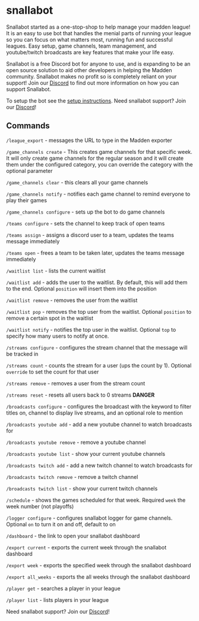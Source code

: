 # snallabot

Snallabot started as a one-stop-shop to help manage your madden league! It is an easy to use bot that handles the menial parts of running your league so you can focus on what matters most, running fun and successful leagues. Easy setup, game channels, team management, and youtube/twitch broadcasts are key features that make your life easy. 

Snallabot is a free Discord bot for anyone to use, and is expanding to be an open source solution to aid other developers in helping the Madden community. Snallabot makes no  profit so is completely reliant on your support! Join our [Discord](https://discord.gg/zbx7NB4PX7) to find out more information on how you can support Snallabot.


To setup the bot see the [setup instructions](setup.md). Need snallabot support? Join our [Discord](https://discord.gg/zbx7NB4PX7)!

## Commands

`/league_export` - messages the URL to type in the Madden exporter

`/game_channels create` - This creates game channels for that specific week. It will only create game channels for the regular season and it will create them under the configured category, you can override the category with the optional parameter

`/game_channels clear` - this clears all your game channels

`/game_channels notify` - notifies each game channel to remind everyone to play their games

`/game_channels configure` - sets up the bot to do game channels

`/teams configure` - sets the channel to keep track of open teams

`/teams assign` - assigns a discord user to a team, updates the teams message immediately

`/teams open` - frees a team to be taken later, updates the teams message immediately

`/waitlist list` - lists the current waitlist

`/waitlist add` - adds the user to the waitlist. By default, this will add them to the end. Optional `position` will insert them into the position

`/waitlist remove` - removes the user from the waitlist

`/waitlist pop` - removes the top user from the waitlist. Optional `position` to remove a certain spot in the waitlist

`/waitlist notify` - notifies the top user in the waitlist. Optional `top` to specify how many users to notify at once.

`/streams configure` - configures the stream channel that the message will be tracked in

`/streams count` - counts the stream for a user (ups the count by 1). Optional `override` to set the count for that user

`/streams remove` - removes a user from the stream count

`/streams reset` - resets all users back to 0 streams **DANGER**

`/broadcasts configure` - configures the broadcast with the keyword to filter titles on, channel to display live streams, and an optional role to mention

`/broadcasts youtube add` - add a new youtube channel to watch broadcasts for

`/broadcasts youtube remove` - remove a youtube channel

`/broadcasts youtube list` - show your current youtube channels

`/broadcasts twitch add` - add a new twitch channel to watch broadcasts for

`/broadcasts twitch remove` - remove a twitch channel

`/broadcasts twitch list` - show your current twitch channels

`/schedule` - shows the games scheduled for that week. Required `week` the week number (not playoffs)

`/logger configure` - configures snallabot logger for game channels. Optional `on` to turn it on and off, default to on

`/dashboard` - the link to open your snallabot dashboard

`/export current` - exports the current week through the snallabot dashboard

`/export week` - exports the specified week through the snallabot dashboard

`/export all_weeks` - exports the all weeks through the snallabot dashboard

`/player get` - searches a player in your league

`/player list` - lists players in your league

Need snallabot support? Join our [Discord](https://discord.gg/Dc9pTGg9Hc)!
